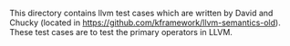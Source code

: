 This directory contains llvm test cases which are written by David and Chucky
(located in https://github.com/kframework/llvm-semantics-old).
These test cases are to test the primary operators in LLVM.
